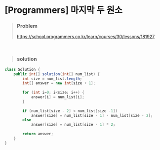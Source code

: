 # [Programmers] 마지막 두 원소



> ### Problem
>
> https://school.programmers.co.kr/learn/courses/30/lessons/181927

<br>

> ### solution

```java
class Solution {
    public int[] solution(int[] num_list) {
        int size = num_list.length;
        int[] answer = new int[size + 1];
        
        for (int i=0; i<size; i++) {
            answer[i] = num_list[i];
        }
        
        if (num_list[size - 2] < num_list[size -1])
            answer[size] = num_list[size - 1] - num_list[size - 2];
        else
            answer[size] = num_list[size - 1] * 2;
        
        return answer;
    }
}

```

